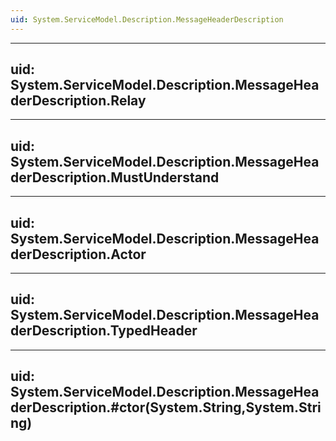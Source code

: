 ```yaml
---
uid: System.ServiceModel.Description.MessageHeaderDescription
---
```


---
uid: System.ServiceModel.Description.MessageHeaderDescription.Relay
---

---
uid: System.ServiceModel.Description.MessageHeaderDescription.MustUnderstand
---

---
uid: System.ServiceModel.Description.MessageHeaderDescription.Actor
---

---
uid: System.ServiceModel.Description.MessageHeaderDescription.TypedHeader
---

---
uid: System.ServiceModel.Description.MessageHeaderDescription.#ctor(System.String,System.String)
---
